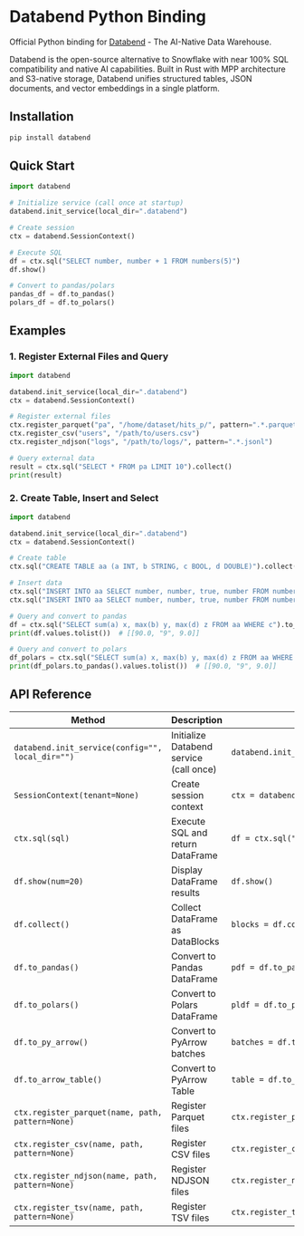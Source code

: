# Databend Python Binding

Official Python binding for [Databend](https://databend.com) - The AI-Native Data Warehouse.

Databend is the open-source alternative to Snowflake with near 100% SQL compatibility and native AI capabilities. Built in Rust with MPP architecture and S3-native storage, Databend unifies structured tables, JSON documents, and vector embeddings in a single platform.

## Installation

```bash
pip install databend
```

## Quick Start

```python
import databend

# Initialize service (call once at startup)
databend.init_service(local_dir=".databend")

# Create session
ctx = databend.SessionContext()

# Execute SQL
df = ctx.sql("SELECT number, number + 1 FROM numbers(5)")
df.show()

# Convert to pandas/polars
pandas_df = df.to_pandas()
polars_df = df.to_polars()
```

## Examples

### 1. Register External Files and Query

```python
import databend

databend.init_service(local_dir=".databend")
ctx = databend.SessionContext()

# Register external files
ctx.register_parquet("pa", "/home/dataset/hits_p/", pattern=".*.parquet")
ctx.register_csv("users", "/path/to/users.csv")
ctx.register_ndjson("logs", "/path/to/logs/", pattern=".*.jsonl")

# Query external data
result = ctx.sql("SELECT * FROM pa LIMIT 10").collect()
print(result)
```

### 2. Create Table, Insert and Select

```python
import databend

databend.init_service(local_dir=".databend")
ctx = databend.SessionContext()

# Create table
ctx.sql("CREATE TABLE aa (a INT, b STRING, c BOOL, d DOUBLE)").collect()

# Insert data
ctx.sql("INSERT INTO aa SELECT number, number, true, number FROM numbers(10)").collect()
ctx.sql("INSERT INTO aa SELECT number, number, true, number FROM numbers(10)").collect()

# Query and convert to pandas
df = ctx.sql("SELECT sum(a) x, max(b) y, max(d) z FROM aa WHERE c").to_pandas()
print(df.values.tolist())  # [[90.0, "9", 9.0]]

# Query and convert to polars  
df_polars = ctx.sql("SELECT sum(a) x, max(b) y, max(d) z FROM aa WHERE c").to_polars()
print(df_polars.to_pandas().values.tolist())  # [[90.0, "9", 9.0]]
```

## API Reference

| Method                                           | Description                             | Example                                        |
|--------------------------------------------------|-----------------------------------------|------------------------------------------------|
| `databend.init_service(config="", local_dir="")` | Initialize Databend service (call once) | `databend.init_service(local_dir=".databend")` |
| `SessionContext(tenant=None)`                    | Create session context                  | `ctx = databend.SessionContext()`              |
| `ctx.sql(sql)`                                   | Execute SQL and return DataFrame        | `df = ctx.sql("SELECT * FROM table")`          |
| `df.show(num=20)`                                | Display DataFrame results               | `df.show()`                                    |
| `df.collect()`                                   | Collect DataFrame as DataBlocks         | `blocks = df.collect()`                        |
| `df.to_pandas()`                                 | Convert to Pandas DataFrame             | `pdf = df.to_pandas()`                         |
| `df.to_polars()`                                 | Convert to Polars DataFrame             | `pldf = df.to_polars()`                        |
| `df.to_py_arrow()`                               | Convert to PyArrow batches              | `batches = df.to_py_arrow()`                   |
| `df.to_arrow_table()`                            | Convert to PyArrow Table                | `table = df.to_arrow_table()`                  |
| `ctx.register_parquet(name, path, pattern=None)` | Register Parquet files                  | `ctx.register_parquet("data", "/path/")`       |
| `ctx.register_csv(name, path, pattern=None)`     | Register CSV files                      | `ctx.register_csv("users", "/users.csv")`      |
| `ctx.register_ndjson(name, path, pattern=None)`  | Register NDJSON files                   | `ctx.register_ndjson("logs", "/logs/")`        |
| `ctx.register_tsv(name, path, pattern=None)`     | Register TSV files                      | `ctx.register_tsv("data", "/data.tsv")`        |

